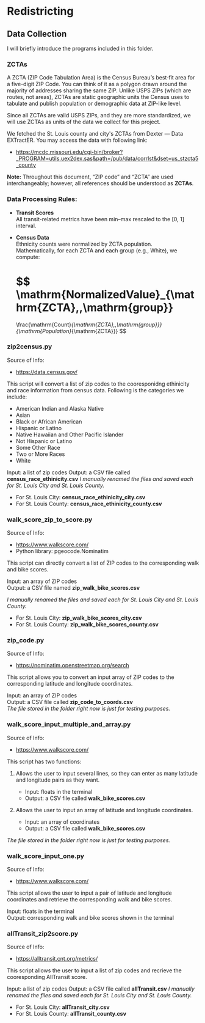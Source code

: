# Redistricting

## Data Collection
I will briefly introduce the programs included in this folder.

### ZCTAs
A ZCTA (ZIP Code Tabulation Area) is the Census Bureau’s best‐fit area for a five-digit ZIP Code. You can think of it as a polygon drawn around the majority of addresses sharing the same ZIP. Unlike USPS ZIPs (which are routes, not areas), ZCTAs are static geographic units the Census uses to tabulate and publish population or demographic data at ZIP-like level.

Since all ZCTAs are valid USPS ZIPs, and they are more standardized, we will use ZCTAs as units of the data we collect for this project.

We fetched the St. Louis county and city's ZCTAs from Dexter — Data EXTractER. You may access the data with following link:

- https://mcdc.missouri.edu/cgi-bin/broker?_PROGRAM=utils.uex2dex.sas&path=/pub/data/corrlst&dset=us_stzcta5_county

**Note:** Throughout this document, “ZIP code” and “ZCTA” are used interchangeably; however, all references should be understood as **ZCTAs**.

### Data Processing Rules:
- **Transit Scores**  
  All transit-related metrics have been min–max rescaled to the \[0, 1\] interval.

- **Census Data**  
  Ethnicity counts were normalized by ZCTA population.  
  Mathematically, for each ZCTA and each group (e.g., White), we compute:

  $$
  \mathrm{NormalizedValue}_{\mathrm{ZCTA},\,\mathrm{group}}
  =
  \frac{\mathrm{Count}_{\mathrm{ZCTA},\,\mathrm{group}}}
       {\mathrm{Population}_{\mathrm{ZCTA}}}
  $$

### zip2census.py
Source of Info:
- https://data.census.gov/

This script will convert a list of zip codes to the cooresponidng ethinicity and race information from census data. Following is the categories we include:

- American Indian and Alaska Native
- Asian
- Black or African American
- Hispanic or Latino
- Native Hawaiian and Other Pacific Islander
- Not Hispanic or Latino
- Some Other Race
- Two or More Races
- White

Input: a list of zip codes
Output: a CSV file called **census_race_ethinicity.csv**
*I manually renamed the files and saved each for St. Louis City and St. Louis County.*  
- For St. Louis City: **census_race_ethinicity_city.csv**  
- For St. Louis County: **census_race_ethinicity_county.csv**

### walk_score_zip_to_score.py
Source of Info: 
- https://www.walkscore.com/
- Python library: pgeocode.Nominatim

This script can directly convert a list of ZIP codes to the corresponding walk and bike scores.

Input: an array of ZIP codes  
Output: a CSV file named **zip_walk_bike_scores.csv**

*I manually renamed the files and saved each for St. Louis City and St. Louis County.*  
- For St. Louis City: **zip_walk_bike_scores_city.csv**  
- For St. Louis County: **zip_walk_bike_scores_county.csv**

### zip_code.py
Source of Info:
- https://nominatim.openstreetmap.org/search

This script allows you to convert an input array of ZIP codes to the corresponding latitude and longitude coordinates.

Input: an array of ZIP codes  
Output: a CSV file called **zip_code_to_coords.csv**  
*The file stored in the folder right now is just for testing purposes.*

### walk_score_input_multiple_and_array.py
Source of Info:
- https://www.walkscore.com/

This script has two functions:

1. Allows the user to input several lines, so they can enter as many latitude and longitude pairs as they want.  
   - Input: floats in the terminal  
   - Output: a CSV file called **walk_bike_scores.csv**

2. Allows the user to input an array of latitude and longitude coordinates.  
   - Input: an array of coordinates  
   - Output: a CSV file called **walk_bike_scores.csv**

*The file stored in the folder right now is just for testing purposes.*

### walk_score_input_one.py
Source of Info: 
- https://www.walkscore.com/

This script allows the user to input a pair of latitude and longitude coordinates and retrieve the corresponding walk and bike scores.

Input: floats in the terminal  
Output: corresponding walk and bike scores shown in the terminal


### allTransit_zip2score.py
Source of Info: 
- https://alltransit.cnt.org/metrics/

This script allows the user to input a list of zip codes and recrieve the cooresponding AllTransit score.

Input: a list of zip codes
Output: a CSV file called **allTransit.csv**
*I manually renamed the files and saved each for St. Louis City and St. Louis County.*  
- For St. Louis City: **allTransit_city.csv**  
- For St. Louis County: **allTransit_county.csv**


